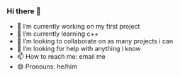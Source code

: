 ### Hi there 👋
- 🔭 I’m currently working on my first project
- 🌱 I’m currently learning c++
- 👯 I’m looking to collaborate on as many projects i can
- 🤔 I’m looking for help with anything i know
- 📫 How to reach me: email me
- 😄 Pronouns: he/him
